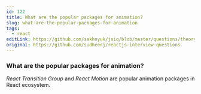 ```yaml
---
id: 122
title: What are the popular packages for animation?
slug: what-are-the-popular-packages-for-animation
tags:
  - react
editLink: https://github.com/sakhnyuk/jsiq/blob/master/questions/theory/react/122.md
original: https://github.com/sudheerj/reactjs-interview-questions
---
```


### What are the popular packages for animation?

_React Transition Group_ and _React Motion_ are popular animation packages in React ecosystem.